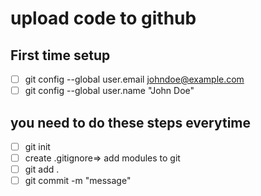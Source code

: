 # upload code to github
## First time setup
- [ ] git config --global user.email johndoe@example.com
- [ ] git config --global user.name "John Doe"

## you need to do these steps everytime
- [ ] git init
- [ ] create .gitignore=> add modules to git
- [ ] git add .
- [ ] git commit -m "message"